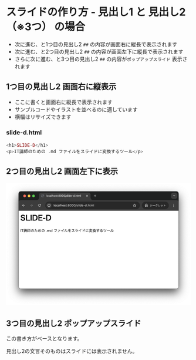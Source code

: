 # スライドの作り方 - 見出し1 と 見出し2（※3つ） の場合

+ 次に進む、と1つ目の見出し2 `##` の内容が画面右に縦長で表示されます
+ 次に進む、と2つ目の見出し2 `##` の内容が画面左下に縦長で表示されます
+ さらに次に進む、と3つ目の見出し2 `##` の内容が`ポップアップスライド` 表示されます

## 1つ目の見出し2 画面右に縦表示

+ ここに書くと画面右に縦長で表示されます
+ サンプルコードやイラストを並べるのに適しています
+ 横幅はリサイズできます

### slide-d.html

```php
<h1>SLIDE-D</h1>
<p>IT講師のための .md ファイルをスライドに変換するツール</p>
```

## 2つ目の見出し2 画面左下に表示

![](https://raw.githubusercontent.com/murayama333/md2slide/refs/heads/main/md/usage/img/01.png)

## 3つ目の見出し2 ポップアップスライド

この書き方がベースとなります。

見出し2の文言そのものはスライドには表示されません。

